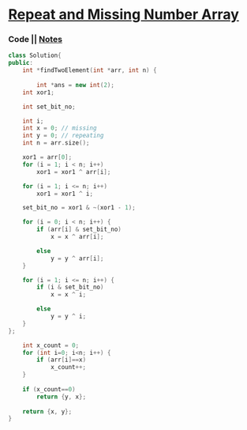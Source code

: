 # [Repeat and Missing Number Array](https://practice.geeksforgeeks.org/problems/find-missing-and-repeating2512/1/)

### Code || [Notes](https://drive.google.com/file/d/1_jJ3gypu30RaIG4S2gkCApI-D3jGj2_Y/view?usp=sharing)
``` .cpp
class Solution{
public:
    int *findTwoElement(int *arr, int n) {
        
        int *ans = new int(2);
    int xor1;

    int set_bit_no;

    int i;
    int x = 0; // missing
    int y = 0; // repeating
    int n = arr.size();

    xor1 = arr[0];
    for (i = 1; i < n; i++)
        xor1 = xor1 ^ arr[i];

    for (i = 1; i <= n; i++)
        xor1 = xor1 ^ i;

    set_bit_no = xor1 & ~(xor1 - 1);

    for (i = 0; i < n; i++) {
        if (arr[i] & set_bit_no)
            x = x ^ arr[i];

        else
            y = y ^ arr[i];
    }

    for (i = 1; i <= n; i++) {
        if (i & set_bit_no)
            x = x ^ i;

        else
            y = y ^ i;
    }
};

    int x_count = 0;
    for (int i=0; i<n; i++) {
        if (arr[i]==x)
            x_count++;
    }
    
    if (x_count==0)
        return {y, x};
    
    return {x, y};
}
```
